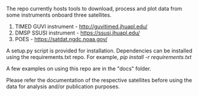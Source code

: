 The repo currently hosts tools to download, process and plot data from some instruments onboard three satellites.
1) TIMED GUVI instrument - http://guvitimed.jhuapl.edu/
2) DMSP SSUSI instrument - https://ssusi.jhuapl.edu/
3) POES - https://satdat.ngdc.noaa.gov/


A setup.py script is provided for installation. Dependencies can be installed using the requirements.txt repo. For example, *pip install -r requirements.txt*


A few examples on using this repo are in the "docs" folder.


Please refer the documentation of the respective satellites before using the data for analysis and/or publication purposes.
